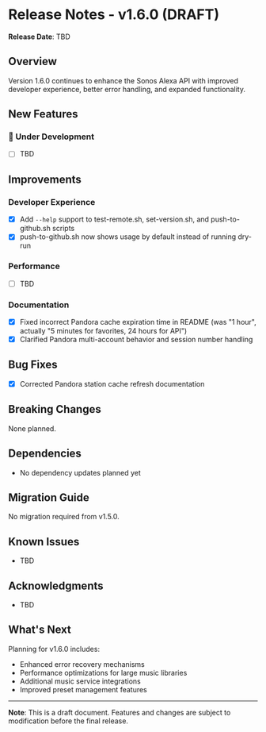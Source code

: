 # Release Notes - v1.6.0 (DRAFT)

**Release Date**: TBD

## Overview

Version 1.6.0 continues to enhance the Sonos Alexa API with improved developer experience, better error handling, and expanded functionality.

## New Features

### 🚧 Under Development
- [ ] TBD

## Improvements

### Developer Experience
- [x] Add `--help` support to test-remote.sh, set-version.sh, and push-to-github.sh scripts
- [x] push-to-github.sh now shows usage by default instead of running dry-run

### Performance
- [ ] TBD

### Documentation
- [x] Fixed incorrect Pandora cache expiration time in README (was "1 hour", actually "5 minutes for favorites, 24 hours for API")
- [x] Clarified Pandora multi-account behavior and session number handling

## Bug Fixes

- [x] Corrected Pandora station cache refresh documentation

## Breaking Changes

None planned.

## Dependencies

- No dependency updates planned yet

## Migration Guide

No migration required from v1.5.0.

## Known Issues

- TBD

## Acknowledgments

- TBD

## What's Next

Planning for v1.6.0 includes:
- Enhanced error recovery mechanisms
- Performance optimizations for large music libraries
- Additional music service integrations
- Improved preset management features

---

**Note**: This is a draft document. Features and changes are subject to modification before the final release.